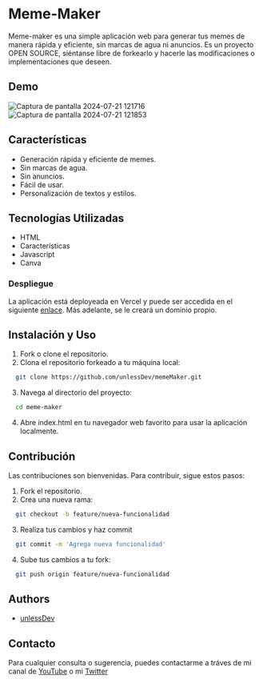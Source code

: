 
# Meme-Maker

Meme-maker es una simple aplicación web para generar tus memes de manera rápida y eficiente, sin marcas de agua ni anuncios. Es un proyecto OPEN SOURCE, siéntanse libre de forkearlo y hacerle las modificaciones o implementaciones que deseen.




## Demo
![Captura de pantalla 2024-07-21 121716](https://github.com/user-attachments/assets/95501a2c-0a6d-49d7-bf23-c9b95a883134)
![Captura de pantalla 2024-07-21 121853](https://github.com/user-attachments/assets/623cd1c1-cda0-4392-a420-f6076e0e6684)

## Características

 - Generación rápida y eficiente de memes.
 - Sin marcas de agua.
 - Sin anuncios.
 - Fácil de usar.
 - Personalización de textos y estilos.

## Tecnologías Utilizadas
 - HTML
 - Características
 - Javascript
 - Canva

### Despliegue
La aplicación está deployeada en Vercel y puede ser accedida en el siguiente [enlace](https://meme-maker-kappa.vercel.app/). Más adelante, se le creará un dominio propio.


## Instalación y Uso
1. Fork o clone el repositorio.
2. Clona el repositorio forkeado a tu máquina local:
```bash
  git clone https://github.com/unlessDev/memeMaker.git
```
3. Navega al directorio del proyecto:
```bash
  cd meme-maker
```
4. Abre index.html en tu navegador web favorito para usar la aplicación localmente.



## Contribución

Las contribuciones son bienvenidas. Para contribuir, sigue estos pasos:

1. Fork el repositorio.
2. Crea una nueva rama:
```bash
  git checkout -b feature/nueva-funcionalidad
```
3. Realiza tus cambios y haz commit
```bash
  git commit -m 'Agrega nueva funcionalidad'
```
4. Sube tus cambios a tu fork:
```bash
  git push origin feature/nueva-funcionalidad
```
## Authors

- [unlessDev](https://github.com/unlessDev)

## Contacto
Para cualquier consulta o sugerencia, puedes contactarme a tráves de mi canal de [YouTube](https://www.youtube.com/@unlessDev) o mi [Twitter](https://twitter.com/UnlessDev)
